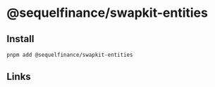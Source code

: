 # @sequelfinance/swapkit-entities

## Install

```bash
pnpm add @sequelfinance/swapkit-entities
```

## Links
